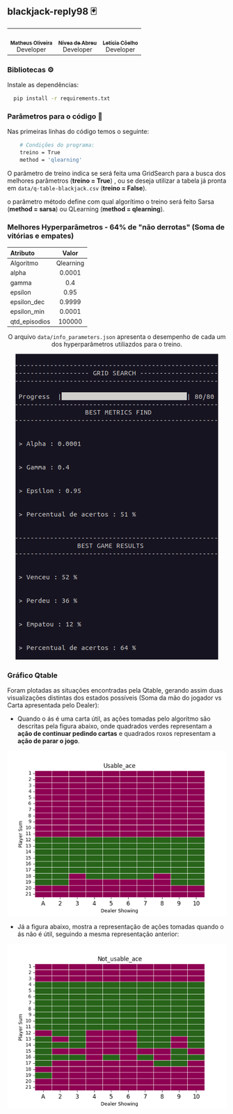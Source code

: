 ##  blackjack-reply98 🃏️

<div align="center" style="max-width:68rem;">
<table>
  <tr>
    <td align="center"><a href="https://github.com/matheus-1618"><img style="border-radius: 50%;" src="https://avatars.githubusercontent.com/matheus-1618" width="100px;" alt=""/><br /><sub><b>Matheus Oliveira</b></sub></a><br /><a href="https://github.com/matheus-1618" title="Matheus Silva M. Oliveira"></a> Developer</td>
   <td align="center"><a href="https://github.com/niveaabreu"><img style="border-radius: 50%;" src="https://avatars.githubusercontent.com/niveaabreu" width="100px;" alt=""/><br /><sub><b>Nívea de Abreu</b></sub></a><br /><a href="https://github.com/niveaabreu" title="Nívea de Abreu"></a>Developer</td>
      <td align="center"><a href="https://github.com/leticiacb1"><img style="border-radius: 50%;" src="https://avatars.githubusercontent.com/leticiacb1" width="100px;" alt=""/><br /><sub><b>Letícia Côelho</b></sub></a><br /><a href="https://github.com/leticiacb1" title="Letícia Côelho"></a>Developer</td>

  </tr>
</table>
</div>


### Bibliotecas ⚙️

Instale as dependências:

```bash
  pip install -r requirements.txt
```

### Parâmetros para o código 📌️

Nas primeiras linhas do código temos o seguinte:

```bash
    # Condições do programa:
    treino = True
    method = 'qlearning'
```

O parâmetro de treino indica se será feita uma GridSearch para a busca dos melhores parâmetros (**treino = True**) , ou se deseja utilizar a tabela já pronta em `data/q-table-blackjack.csv` (**treino = False**).

o parâmetro método define com qual algorítimo o treino será feito Sarsa (**method = sarsa**) ou QLearning (**method = qlearning**).

### Melhores Hyperparâmetros - 64% de "não derrotas" (Soma de vitórias e empates)

<div align="center" style="max-width:68rem;">

| Atributo        |  Valor     |
|:----------------|:----------:|
| Algoritmo       | Qlearning  |
| alpha           |  0.0001    |
| gamma           |    0.4     |
| epsilon         |    0.95    |
| epsilon_dec     |   0.9999   |
| epsilon_min     |  0.0001    |
| qtd_episodios   |   100000   |

O arquivo `data/info_parameters.json` apresenta o desempenho de cada um dos hyperparâmetros utiliazdos para o treino.

<img src="results/best_result.png" />

</div>

### Gráfico Qtable
Foram plotadas as situações encontradas pela Qtable, gerando assim duas visualizações distintas dos estados possíveis (Soma da mão do jogador vs Carta apresentada pelo Dealer):



* Quando o ás é uma carta útil, as ações tomadas pelo algoritmo são descritas pela figura abaixo, onde quadrados verdes representam a **ação de continuar pedindo cartas** e quadrados roxos representam a **ação de parar o jogo**.

<div align="center" style="max-width:68rem;">

<img src='results/Usable_ace.png'/>

</div>

* Já a figura abaixo, mostra a representação de ações tomadas quando o ás não é útil, seguindo a mesma representação anterior: 
<div align="center" style="max-width:68rem;">
<img src='results/Not_usable_ace.png'/>
</div>